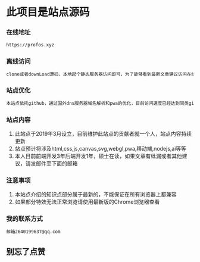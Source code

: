 # 此项目是站点源码

### 在线地址

```txt
https://profos.xyz
```

### 离线访问

```txt
clone或者downLoad源码，本地起个静态服务器访问即可，为了能够看到最新文章建议访问在线地址
```

### 站点优化

```txt
本站点依托github，通过国外dns服务器域名解析和pwa的优化，目前访问速度已经达到同类github站点访问极限
```

### 站点内容

1. 此站点于2019年3月设立，目前维护此站点的贡献者就一个人，站点内容持续更新
2. 站点预计将涉及html,css,js,canvas,svg,webgl,pwa,移动端,nodejs,ai等等
3. 本人目前前端开发3年后端开发1年，硕士在读，如果文章有纰漏或者其他建议，请发邮件至下面的邮箱

### 注意事项

1. 本站点介绍的知识点部分属于最新的，不能保证在所有浏览器上都兼容
2. 如果部分特效无法正常浏览请使用最新版的Chrome浏览器查看

### 我的联系方式

```txt
邮箱2640199637@qq.com
```

## 别忘了点赞